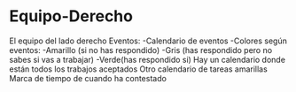 # Equipo-Derecho
El equipo del lado derecho
Eventos:
-Calendario de eventos
-Colores según eventos:
-Amarillo (si no has respondido)
-Gris (has respondido pero no sabes si vas a trabajar)
-Verde(has respondido si)
Hay un calendario donde están todos los trabajos aceptados
Otro calendario de tareas amarillas
Marca de tiempo de cuando ha contestado
